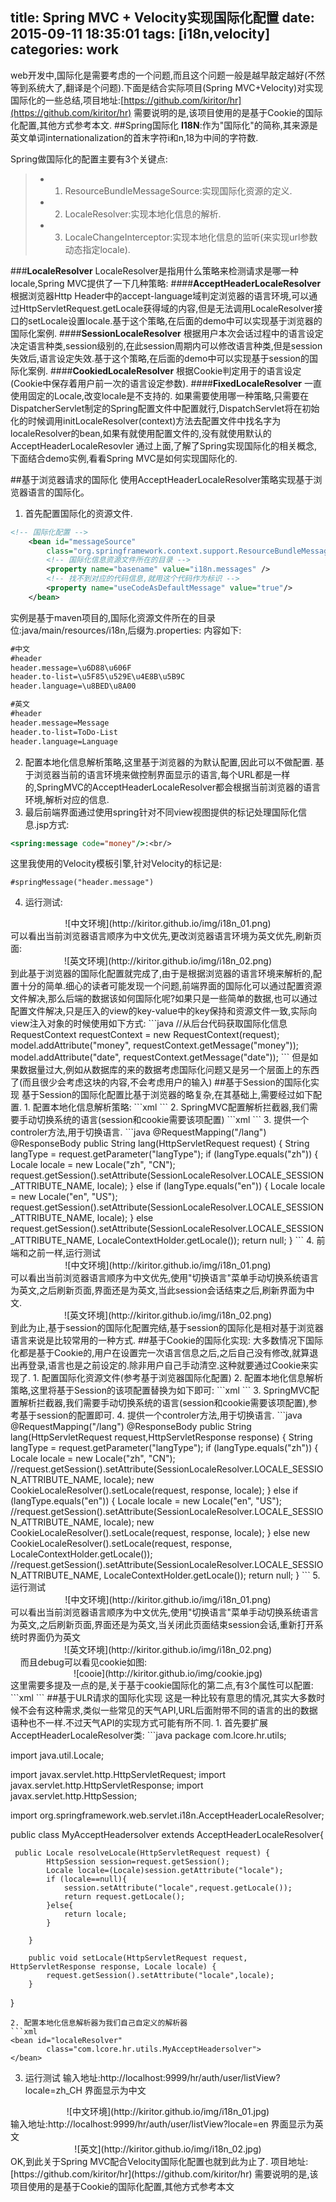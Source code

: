 title: Spring MVC + Velocity实现国际化配置
date: 2015-09-11 18:35:01
tags: [i18n,velocity]
categories: work
---
web开发中,国际化是需要考虑的一个问题,而且这个问题一般是越早敲定越好(不然等到系统大了,翻译是个问题).下面是结合实际项目(Spring MVC+Velocity)对实现国际化的一些总结,项目地址:[https://github.com/kiritor/hr](https://github.com/kiritor/hr)
需要说明的是,该项目使用的是基于Cookie的国际化配置,其他方式参考本文.
##Spring国际化
<b>I18N</b>:作为"国际化"的简称,其来源是英文单词internationalization的首末字符i和n,18为中间的字符数.
<!-- more -->
Spring做国际化的配置主要有3个关键点:
>*   1. ResourceBundleMessageSource:实现国际化资源的定义.
>*	 2. LocaleResolver:实现本地化信息的解析.
>*	 3. LocaleChangeInterceptor:实现本地化信息的监听(来实现url参数动态指定locale).

###<b>LocaleResolver</b>
LocaleResolver是指用什么策略来检测请求是哪一种locale,Spring MVC提供了一下几种策略:
####<b>AcceptHeaderLocaleResolver</b>
根据浏览器Http Header中的accept-language域判定浏览器的语言环境,可以通过HttpServletRequest.getLocale获得域的内容,但是无法调用LocaleResolver接口的setLocale设置locale.基于这个策略,在后面的demo中可以实现基于浏览器的国际化案例.
####<b>SessionLocaleResolver</b>
根据用户本次会话过程中的语言设定决定语言种类,session级别的,在此session周期内可以修改语言种类,但是session失效后,语言设定失效.基于这个策略,在后面的demo中可以实现基于session的国际化案例.
####<b>CookiedLocaleResolver</b>
根据Cookie判定用于的语言设定(Cookie中保存着用户前一次的语言设定参数).
####<b>FixedLocaleResolver</b>
一直使用固定的Locale,改变locale是不支持的.
如果需要使用哪一种策略,只需要在DispatcherServlet制定的Spring配置文件中配置就行,DispatchServlet将在初始化的时候调用initLocaleResolver(context)方法去配置文件中找名字为localeResolver的bean,如果有就使用配置文件的,没有就使用默认的AcceptHeaderLocaleResovler
通过上面,了解了Spring实现国际化的相关概念,下面结合demo实例,看看Spring MVC是如何实现国际化的.

##基于浏览器请求的国际化
使用AcceptHeaderLocaleResolver策略实现基于浏览器语言的国际化。
1. 首先配置国际化的资源文件.
```xml
<!-- 国际化配置 -->
	<bean id="messageSource"
		class="org.springframework.context.support.ResourceBundleMessageSource">
		<!-- 国际化信息资源文件所在的目录 -->
		<property name="basename" value="i18n.messages" />
		<!-- 找不到对应的代码信息,就用这个代码作为标识 -->
		<property name="useCodeAsDefaultMessage" value="true"/>
	</bean>
```
实例是基于maven项目的,国际化资源文件所在的目录位:java/main/resources/i18n,后缀为.properties:
内容如下:
```xml
#中文
#header
header.message=\u6D88\u606F  
header.to-list=\u5F85\u529E\u4E8B\u5B9C
header.language=\u8BED\u8A00

#英文
#header
header.message=Message
header.to-list=ToDo-List
header.language=Language
```
2. 配置本地化信息解析策略,这里基于浏览器的为默认配置,因此可以不做配置.
基于浏览器当前的语言环境来做控制界面显示的语言,每个URL都是一样的,SpringMVC的AcceptHeaderLocaleResolver都会根据当前浏览器的语言环境,解析对应的信息.
3. 最后前端界面通过使用spring针对不同view视图提供的标记处理国际化信息.jsp方式:
```jsp
<spring:message code="money"/>:<br/>
```
这里我使用的Velocity模板引擎,针对Velocity的标记是:
```velocity
#springMessage("header.message")
```
4. 运行测试:
<center>![中文环境](http://kiritor.github.io/img/i18n_01.png)</center>
可以看出当前浏览器语言顺序为中文优先,更改浏览器语言环境为英文优先,刷新页面:
<center>![英文环境](http://kiritor.github.io/img/i18n_02.png)</center>
到此基于浏览器的国际化配置就完成了,由于是根据浏览器的语言环境来解析的,配置十分的简单.细心的读者可能发现一个问题,前端界面的国际化可以通过配置资源文件解决,那么后端的数据该如何国际化呢?如果只是一些简单的数据,也可以通过配置文件解决,只是压入的view的key-value中的key保持和资源文件一致,实际向view注入对象的时候使用如下方式:
```java
 //从后台代码获取国际化信息
 RequestContext requestContext = new RequestContext(request);
 model.addAttribute("money", requestContext.getMessage("money"));
 model.addAttribute("date", requestContext.getMessage("date"));
```
但是如果数据量过大,例如从数据库的来的数据考虑国际化问题又是另一个层面上的东西了(而且很少会考虑这块的内容,不会考虑用户的输入)
##基于Session的国际化实现
基于Session的国际化配置比基于浏览器的略复杂,在其基础上,需要经过如下配置.
1. 配置本地化信息解析策略:
```xml
	<bean id="localeResolver"
		class="org.springframework.web.servlet.i18n.SessionLocaleResolver" />
```
2. SpringMVC配置解析拦截器,我们需要手动切换系统的语言(session和cookie需要该项配置)
```xml
<mvc:interceptors>
        <!-- 国际化拦截器 -->
		<bean class="org.springframework.web.servlet.i18n.LocaleChangeInterceptor" />
		<!-- 登录拦截器 -->
		<mvc:interceptor>
			<mvc:mapping path="/**" />
			<bean class="com.cisdi.ecis.pbs.interceptor.LoginInterceptor" />
		</mvc:interceptor>
</mvc:interceptors>
```
3. 提供一个controler方法,用于切换语言.
```java
    @RequestMapping("/lang")
    @ResponseBody
    public String lang(HttpServletRequest request) {
        String langType = request.getParameter("langType");
        if (langType.equals("zh")) {
            Locale locale = new Locale("zh", "CN");
            request.getSession().setAttribute(SessionLocaleResolver.LOCALE_SESSION_ATTRIBUTE_NAME, locale);
        } else if (langType.equals("en")) {
            Locale locale = new Locale("en", "US");
            request.getSession().setAttribute(SessionLocaleResolver.LOCALE_SESSION_ATTRIBUTE_NAME, locale);
        } else
            request.getSession().setAttribute(SessionLocaleResolver.LOCALE_SESSION_ATTRIBUTE_NAME, LocaleContextHolder.getLocale());
        return null;
    }
```
4. 前端和之前一样,运行测试
<center>![中文环境](http://kiritor.github.io/img/i18n_01.png)</center>
可以看出当前浏览器语言顺序为中文优先,使用"切换语言"菜单手动切换系统语言为英文,之后刷新页面,界面还是为英文,当此session会话结束之后,刷新界面为中文.
<center>![英文环境](http://kiritor.github.io/img/i18n_02.png)</center>
到此为止,基于session的国际化配置完结,基于session的国际化是相对基于浏览器语言来说是比较常用的一种方式.
##基于Cookie的国际化实现:
大多数情况下国际化都是基于Cookie的,用户在设置完一次语言信息之后,之后自己没有修改,就算退出再登录,语言也是之前设定的.除非用户自己手动清空.这种就要通过Cookie来实现了.
1. 配置国际化资源文件(参考基于浏览器国际化配置)
2. 配置本地化信息解析策略,这里将基于Session的该项配置替换为如下即可:
```xml
<bean id="localeResolver"
		class="org.springframework.web.servlet.i18n.CookieLocaleResolver" />
```
3. SpringMVC配置解析拦截器,我们需要手动切换系统的语言(session和cookie需要该项配置),参考基于session的配置即可.
4. 提供一个controler方法,用于切换语言.
```java
    @RequestMapping("/lang")
    @ResponseBody
    public String lang(HttpServletRequest request,HttpServletResponse response) {
        String langType = request.getParameter("langType");
        if (langType.equals("zh")) {
            Locale locale = new Locale("zh", "CN");
            //request.getSession().setAttribute(SessionLocaleResolver.LOCALE_SESSION_ATTRIBUTE_NAME, locale);
            new CookieLocaleResolver().setLocale(request, response, locale);
        } else if (langType.equals("en")) {
            Locale locale = new Locale("en", "US");
            //request.getSession().setAttribute(SessionLocaleResolver.LOCALE_SESSION_ATTRIBUTE_NAME, locale);
            new CookieLocaleResolver().setLocale(request, response, locale);
        } else
        	new CookieLocaleResolver().setLocale(request, response, LocaleContextHolder.getLocale());
            //request.getSession().setAttribute(SessionLocaleResolver.LOCALE_SESSION_ATTRIBUTE_NAME, LocaleContextHolder.getLocale());
        return null;
    }
```
5. 运行测试
<center>![中文环境](http://kiritor.github.io/img/i18n_01.png)</center>
可以看出当前浏览器语言顺序为中文优先,使用"切换语言"菜单手动切换系统语言为英文,之后刷新页面,界面还是为英文,当关闭此页面结束session会话,重新打开系统时界面仍为英文
<center>![英文环境](http://kiritor.github.io/img/i18n_02.png)</center>
&nbsp;&nbsp;&nbsp;&nbsp;而且debug可以看见cookie如图:
<center>![cooie](http://kiritor.github.io/img/cookie.jpg)</center>
这里需要多提及一点的是,关于基于cookie国际化的第二点,有3个属性可以配置:
```xml
<bean id="localeResolver"
		class="org.springframework.web.servlet.i18n.CookieLocaleResolver">
		<!-- 设置cookieName名称，可以根据名称通过js来修改设置，默认的名称为 类名+.LOCALE如上图 -->
		<property name="cookieName" value="lang" />
		<!-- 设置最大有效时间，如果是-1，则不存储，浏览器关闭后即失效，默认为Integer.MAX_INT -->
		<property name="cookieMaxAge" value="100000" />
		<!-- 设置cookie可见的地址，默认是“/”即对网站所有地址都是可见的，如果设为其它地址，则只有该地址或其后的地址才可见 -->
		<property name="cookiePath" value="/" />
</bean>
```
##基于ULR请求的国际化实现
这是一种比较有意思的情况,其实大多数时候不会有这种需求,类似一些常见的天气API,URL后面附带不同的语言的出的数据语种也不一样.不过天气API的实现方式可能有所不同.
1. 首先要扩展AcceptHeaderLocaleResolver类:
```java
package com.lcore.hr.utils;

import java.util.Locale;

import javax.servlet.http.HttpServletRequest;
import javax.servlet.http.HttpServletResponse;
import javax.servlet.http.HttpSession;

import org.springframework.web.servlet.i18n.AcceptHeaderLocaleResolver;

public class MyAcceptHeadersolver extends AcceptHeaderLocaleResolver{
	
	 public Locale resolveLocale(HttpServletRequest request) {
	        HttpSession session=request.getSession();
	        Locale locale=(Locale)session.getAttribute("locale");
	        if (locale==null){
	            session.setAttribute("locale",request.getLocale());
	            return request.getLocale();
	        }else{
	            return locale;
	        }

	    }

	    public void setLocale(HttpServletRequest request, HttpServletResponse response, Locale locale) {
	        request.getSession().setAttribute("locale",locale);
	    }

}

```
2. 配置本地化信息解析器为我们自己自定义的解析器
```xml
<bean id="localeResolver"
		class="com.lcore.hr.utils.MyAcceptHeadersolver">
</bean>
```
3. 运行测试
输入地址:http://localhost:9999/hr/auth/user/listView?locale=zh_CH 界面显示为中文
<center>![中文环境](http://kiritor.github.io/img/i18n_01.jpg)</center>
输入地址:http://localhost:9999/hr/auth/user/listView?locale=en 界面显示为英文
<center>![英文](http://kiritor.github.io/img/i18n_02.jpg)</center>
OK,到此关于Spring MVC配合Velocity国际化配置也就到此为止了.
项目地址:[https://github.com/kiritor/hr](https://github.com/kiritor/hr)
需要说明的是,该项目使用的是基于Cookie的国际化配置,其他方式参考本文
